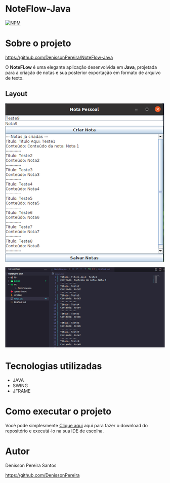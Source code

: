 # NoteFlow-Java
[![NPM](https://img.shields.io/npm/l/react)](https://github.com/DenissonPereira/NoteFlow-Java/blob/main/README.md) 

# Sobre o projeto

https://github.com/DenissonPereira/NoteFlow-Java

O **NoteFLow** é uma elegante aplicação desenvolvida em **Java**, projetada para a criação de notas e sua posterior exportação em formato de arquivo de texto.


## Layout
![Web 1](/public/Captura.png)

![Web 2](/public/Captura2.png)

# Tecnologias utilizadas
- JAVA
- SWING
- JFRAME

# Como executar o projeto

Você pode simplesmente [Clique aqui](https://github.com/DenissonPereira/NoteFlow-Java/archive/refs/heads/main.zip) aqui para fazer o download do repositório e executá-lo na sua IDE de escolha.


# Autor

Denisson Pereira Santos

https://github.com/DenissonPereira